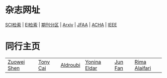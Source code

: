 # 杂志网址
 <a href="https://www.webofknowledge.com">SCI检索</a> | <a href="http://www.engineeringvillage.com">EI检索</a> |
  <a href="http://202.113.68.3/lib/Sub.html#!Module/Resource/Type/Show/ColumnId/f3813a70-3119-43a0-8528-7d1e476937e6/ItemId/8bd11b0a-927e-4739-a642-56e1274a97c6">期刊分区</a> |
<a href="https://arxiv.org/">Arxiv</a> |
  <a href="https://www.springer.com/journal/41">JFAA</a> |
  <a href="https://www.sciencedirect.com/journal/applied-and-computational-harmonic-analysis">ACHA</a> |
  <a href="http://ieeexplore.ieee.org/">IEEE</a>

# 同行主页
<table>
<tr>
  <td> <a href="https://blog.nus.edu.sg/matzuows/">Zuowei Shen</a></td>
  <td><a href="http://www-stat.wharton.upenn.edu/~tcai/"> Tony Cai</a></td>
  <td><a href="https://as.vanderbilt.edu/math/bio/?who=akram-aldroubi">Aldroubi</a></td>
  <td><a href="https://webee.technion.ac.il/Sites/People/YoninaEldar/index.php">Yonina Eldar</a></td>
  <td><a href="http://www.math.hkbu.edu.hk/~junfan/">Jun Fan</a></td>
  <td><a href="http://www.alaifari.com/">Rima Alaifari</a></td>
</tr> 
</table>

